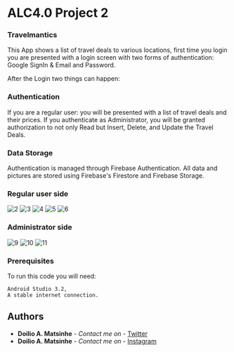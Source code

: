 # ALC4.0 Project 2

### Travelmantics

This App shows a list of travel deals to various locations, first time you login you are presented with a login screen with two forms of
authentication: Google SignIn & Email and Password.

After the Login two things can happen:
### Authentication

If you are a regular user: you will be presented with a list of travel deals and their prices.
If you authenticate as Administrator, you will be granted authorization to not only Read but Insert, Delete, and Update the Travel Deals. 

### Data Storage
Authentication is managed through Firebase Authentication.
All data and pictures are stored using Firebase's Firestore and Firebase Storage.

### Regular user side

![2](https://user-images.githubusercontent.com/38020305/62431006-f1cd1b00-b723-11e9-832e-d1cf1a8442d1.png)
![3](https://user-images.githubusercontent.com/38020305/62431007-f265b180-b723-11e9-93f4-927971c06c9a.png)
![4](https://user-images.githubusercontent.com/38020305/62431008-f265b180-b723-11e9-925b-b47b1969460b.png)
![5](https://user-images.githubusercontent.com/38020305/62431009-f2fe4800-b723-11e9-9cf7-85fb0b49a649.png)
![6](https://user-images.githubusercontent.com/38020305/62431011-f396de80-b723-11e9-9eac-a8687ce579e7.png)

### Administrator side

![9](https://user-images.githubusercontent.com/38020305/62431040-2c36b800-b724-11e9-9655-8cd9b3d9e9e9.png)
![10](https://user-images.githubusercontent.com/38020305/62431041-2ccf4e80-b724-11e9-9517-63ecfa306ba9.png)
![11](https://user-images.githubusercontent.com/38020305/62431042-2d67e500-b724-11e9-850e-8bb4e4ad1ed7.png)


### Prerequisites

To run this code you will need:

```
Android Studio 3.2,
A stable internet connection.
```

## Authors

* **Doilio A. Matsinhe**  - *Contact me on* - [Twitter](https://twitter.com/DoilioMatsinhe)
* **Doilio A. Matsinhe**  - *Contact me on* - [Instagram](https://www.instagram.com/doiliomatsinhe/)

